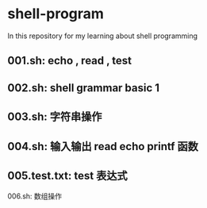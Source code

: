 # shell-program

In this repository for my learning about shell programming

001.sh:	echo , read , test  
---------------------------------------------------------  
002.sh: shell grammar basic 1  
---------------------------------------------------------  
003.sh: 字符串操作  
---------------------------------------------------------  
004.sh: 输入输出 read echo printf 函数  
---------------------------------------------------------  
005.test.txt: test 表达式  
---------------------------------------------------------
006.sh: 数组操作  

